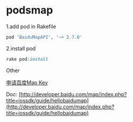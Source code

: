 podsmap
===================

1.add pod in Rakefile

```ruby
pod 'BaiduMapAPI', '~> 2.7.0'
```

2.install pod

```ruby
rake pod:install
```

Other

[申请百度Map Key](http://lbsyun.baidu.com/apiconsole/key)

Doc: [http://developer.baidu.com/map/index.php?title=iossdk/guide/hellobaidumap](http://developer.baidu.com/map/index.php?title=iossdk/guide/hellobaidumap)

